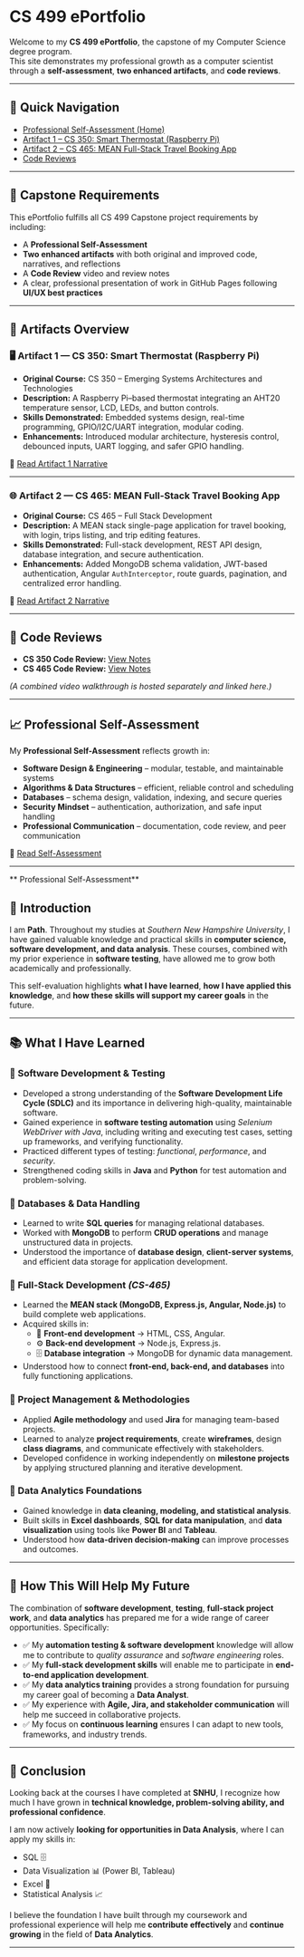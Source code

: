 # CS 499 ePortfolio

Welcome to my **CS 499 ePortfolio**, the capstone of my Computer Science degree program.  
This site demonstrates my professional growth as a computer scientist through a **self-assessment**, **two enhanced artifacts**, and **code reviews**.  

---

## 📌 Quick Navigation
- [Professional Self-Assessment (Home)](index.md)  
- [Artifact 1 – CS 350: Smart Thermostat (Raspberry Pi)](cs350_artifact.md)  
- [Artifact 2 – CS 465: MEAN Full-Stack Travel Booking App](cs465_artifact.md)  
- [Code Reviews](code_review.md)  

---

## 🎯 Capstone Requirements
This ePortfolio fulfills all CS 499 Capstone project requirements by including:  
- A **Professional Self-Assessment**  
- **Two enhanced artifacts** with both original and improved code, narratives, and reflections  
- A **Code Review** video and review notes  
- A clear, professional presentation of work in GitHub Pages following **UI/UX best practices**  

---

## 📂 Artifacts Overview

### 🖥️ Artifact 1 — CS 350: Smart Thermostat (Raspberry Pi)
- **Original Course:** CS 350 – Emerging Systems Architectures and Technologies  
- **Description:** A Raspberry Pi–based thermostat integrating an AHT20 temperature sensor, LCD, LEDs, and button controls.  
- **Skills Demonstrated:** Embedded systems design, real-time programming, GPIO/I2C/UART integration, modular coding.  
- **Enhancements:** Introduced modular architecture, hysteresis control, debounced inputs, UART logging, and safer GPIO handling.  

📄 [Read Artifact 1 Narrative](cs350_artifact.md)

---

### 🌐 Artifact 2 — CS 465: MEAN Full-Stack Travel Booking App
- **Original Course:** CS 465 – Full Stack Development  
- **Description:** A MEAN stack single-page application for travel booking, with login, trips listing, and trip editing features.  
- **Skills Demonstrated:** Full-stack development, REST API design, database integration, and secure authentication.  
- **Enhancements:** Added MongoDB schema validation, JWT-based authentication, Angular `AuthInterceptor`, route guards, pagination, and centralized error handling.  

📄 [Read Artifact 2 Narrative](cs465_artifact.md)

---

## 🎥 Code Reviews
- **CS 350 Code Review:** [View Notes](code_review.md)  
- **CS 465 Code Review:** [View Notes](artifact2_CS465/code_review_cs465.md)  

*(A combined video walkthrough is hosted separately and linked here.)*  

---

## 📈 Professional Self-Assessment
My **Professional Self-Assessment** reflects growth in:  
- **Software Design & Engineering** – modular, testable, and maintainable systems  
- **Algorithms & Data Structures** – efficient, reliable control and scheduling  
- **Databases** – schema design, validation, indexing, and secure queries  
- **Security Mindset** – authentication, authorization, and safe input handling  
- **Professional Communication** – documentation, code review, and peer communication  

📄 [Read Self-Assessment](index.md)

---
 ** Professional Self-Assessment**

## 📝 Introduction  
I am **Path**. Throughout my studies at *Southern New Hampshire University*, I have gained valuable knowledge and practical skills in **computer science, software development, and data analysis**. These courses, combined with my prior experience in **software testing**, have allowed me to grow both academically and professionally.  

This self-evaluation highlights **what I have learned**, **how I have applied this knowledge**, and **how these skills will support my career goals** in the future.  

---

## 📚 What I Have Learned  

### 🔹 Software Development & Testing  
- Developed a strong understanding of the **Software Development Life Cycle (SDLC)** and its importance in delivering high-quality, maintainable software.  
- Gained experience in **software testing automation** using *Selenium WebDriver with Java*, including writing and executing test cases, setting up frameworks, and verifying functionality.  
- Practiced different types of testing: *functional*, *performance*, and *security*.  
- Strengthened coding skills in **Java** and **Python** for test automation and problem-solving.  

### 🔹 Databases & Data Handling  
- Learned to write **SQL queries** for managing relational databases.  
- Worked with **MongoDB** to perform **CRUD operations** and manage unstructured data in projects.  
- Understood the importance of **database design**, **client-server systems**, and efficient data storage for application development.  

### 🔹 Full-Stack Development *(CS-465)*  
- Learned the **MEAN stack (MongoDB, Express.js, Angular, Node.js)** to build complete web applications.  
- Acquired skills in:  
  - 🎨 **Front-end development** → HTML, CSS, Angular.  
  - ⚙️ **Back-end development** → Node.js, Express.js.  
  - 🗄 **Database integration** → MongoDB for dynamic data management.  
- Understood how to connect **front-end, back-end, and databases** into fully functioning applications.  

### 🔹 Project Management & Methodologies  
- Applied **Agile methodology** and used **Jira** for managing team-based projects.  
- Learned to analyze **project requirements**, create **wireframes**, design **class diagrams**, and communicate effectively with stakeholders.  
- Developed confidence in working independently on **milestone projects** by applying structured planning and iterative development.  

### 🔹 Data Analytics Foundations  
- Gained knowledge in **data cleaning, modeling, and statistical analysis**.  
- Built skills in **Excel dashboards**, **SQL for data manipulation**, and **data visualization** using tools like **Power BI** and **Tableau**.  
- Understood how **data-driven decision-making** can improve processes and outcomes.  

---

## 🚀 How This Will Help My Future  

The combination of **software development**, **testing**, **full-stack project work**, and **data analytics** has prepared me for a wide range of career opportunities. Specifically:  

- ✅ My **automation testing & software development** knowledge will allow me to contribute to *quality assurance* and *software engineering* roles.  
- ✅ My **full-stack development skills** will enable me to participate in **end-to-end application development**.  
- ✅ My **data analytics training** provides a strong foundation for pursuing my career goal of becoming a **Data Analyst**.  
- ✅ My experience with **Agile, Jira, and stakeholder communication** will help me succeed in collaborative projects.  
- ✅ My focus on **continuous learning** ensures I can adapt to new tools, frameworks, and industry trends.  

---

## 🎯 Conclusion  

Looking back at the courses I have completed at **SNHU**, I recognize how much I have grown in **technical knowledge, problem-solving ability, and professional confidence**.  

I am now actively **looking for opportunities in Data Analysis**, where I can apply my skills in:  
- SQL 🗄  
- Data Visualization 📊 (Power BI, Tableau)  
- Excel 📑  
- Statistical Analysis 📈  

I believe the foundation I have built through my coursework and professional experience will help me **contribute effectively** and **continue growing** in the field of **Data Analytics**.  

---
